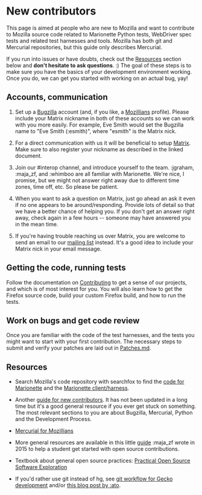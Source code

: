 New contributors
================

This page is aimed at people who are new to Mozilla and want to contribute
to Mozilla source code related to Marionette Python tests, WebDriver
spec tests and related test harnesses and tools. Mozilla has both
git and Mercurial repositories, but this guide only describes Mercurial.

If you run into issues or have doubts, check out the [Resources](#resources)
section below and **don't hesitate to ask questions**. :) The goal of these
steps is to make sure you have the basics of your development environment
working. Once you do, we can get you started with working on an
actual bug, yay!


Accounts, communication
-----------------------

  1. Set up a [Bugzilla] account (and, if you like, a [Mozillians] profile).
     Please include your Matrix nickname in both of these accounts so we can work
     with you more easily. For example, Eve Smith would set the Bugzilla name
     to "Eve Smith (:esmith)", where "esmith" is the Matrix nick.

  2. For a direct communication with us it will be beneficial to setup [Matrix].
     Make sure to also register your nickname as described in the linked document.

  3. Join our #interop channel, and introduce yourself to the team. :jgraham,
     :maja_zf, and :whimboo are all familiar with Marionette.
     We're nice, I promise, but we might not answer right away due to different
     time zones, time off, etc. So please be patient.

  4. When you want to ask a question on Matrix, just go ahead an ask it even if
     no one appears to be around/responding.
     Provide lots of detail so that we have a better chance of helping you.
     If you don't get an answer right away, check again in a few hours --
     someone may have answered you in the mean time.

  5. If you're having trouble reaching us over Matrix, you are welcome to send an
     email to our [mailing list](index.html#communication) instead. It's a good
     idea to include your Matrix nick in your email message.

[Matrix]: https://chat.mozilla.org
[Bugzilla]: https://bugzilla.mozilla.org/
[Mozillians]: https://mozillians.org/
[logbot]: https://mozilla.logbot.info/ateam/

Getting the code, running tests
-------------------------------

Follow the documentation on [Contributing](Contributing.html) to get a sense of
our projects, and which is of most interest for you. You will also learn how to
get the Firefox source code, build your custom Firefox build, and how to run the
tests.


Work on bugs and get code review
--------------------------------

Once you are familiar with the code of the test harnesses, and the tests you might
want to start with your first contribution. The necessary steps to submit and verify
your patches are laid out in [Patches.md](Patches.html).


Resources
---------

  * Search Mozilla's code repository with searchfox to find the [code for
    Marionette] and the [Marionette client/harness].

  * Another [guide for new contributors].  It has not been updated in a long
    time but it's a good general resource if you ever get stuck on something.
    The most relevant sections to you are about Bugzilla, Mercurial, Python and the
    Development Process.

  * [Mercurial for Mozillians]

  * More general resources are available in this little [guide] :maja_zf wrote
    in 2015 to help a student get started with open source contributions.

  * Textbook about general open source practices: [Practical Open Source Software Exploration]

  * If you'd rather use git instead of hg, see [git workflow for
    Gecko development] and/or [this blog post by :ato].

[code for Marionette]: https://searchfox.org/mozilla-central/source/remote/marionette/
[Marionette client/harness]: https://searchfox.org/mozilla-central/source/testing/marionette/
[guide for new contributors]: https://ateam-bootcamp.readthedocs.org/en/latest/guide/index.html#new-contributor-guide
[Mercurial for Mozillians]: https://mozilla-version-control-tools.readthedocs.org/en/latest/hgmozilla/index.html
[guide]: https://gist.github.com/mjzffr/d2adef328a416081f543
[Practical Open Source Software Exploration]: https://quaid.fedorapeople.org/TOS/Practical_Open_Source_Software_Exploration/html/index.html
[git workflow for Gecko development]: https://github.com/glandium/git-cinnabar/wiki/Mozilla:-A-git-workflow-for-Gecko-development
[this blog post by :ato]: https://sny.no/2016/03/geckogit
